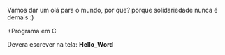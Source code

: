 Vamos dar um olá para o mundo, por que? porque solidariedade nunca é demais :)

+Programa em C

<div>
  <p>Devera escrever na tela: <strong>Hello_Word</strong></p>
</div>
